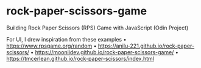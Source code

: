 # rock-paper-scissors-game
Building Rock Paper Scissors (RPS) Game with JavaScript (Odin Project)

For UI, I drew inspiration from these examples
	• https://www.rpsgame.org/random
	• https://anilu-221.github.io/rock-paper-scissors/
	• https://mooniidev.github.io/rock-paper-scissors-game/
	• https://tmcerlean.github.io/rock-paper-scissors/index.html


